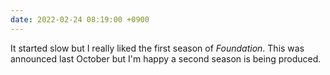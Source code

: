 ```yaml
---
date: 2022-02-24 08:19:00 +0900
---
```


It started slow but I really liked the first season of _Foundation_. This was announced last October but I'm happy a second season is being produced.
